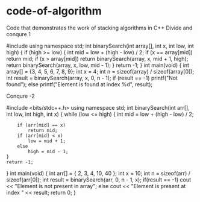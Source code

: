 # code-of-algorithm
Code that demonstrates the work of stacking algorithms in C++
Divide and conqure 1

#include <iostream>
using namespace std;
int binarySearch(int array[], int x, int low, int high) {
  if (high >= low) {
    int mid = low + (high - low) / 2;
    if (x == array[mid])
      return mid;
    if (x > array[mid])
      return binarySearch(array, x, mid + 1, high);
    return binarySearch(array, x, low, mid - 1);
  }
  return -1;
}
int main(void) {
  int array[] = {3, 4, 5, 6, 7, 8, 9};
  int x = 4;
  int n = sizeof(array) / sizeof(array[0]);
  int result = binarySearch(array, x, 0, n - 1);
  if (result == -1)
    printf("Not found");
  else
printf("Element is found at index %d", result);

Conqure -2

#include <bits/stdc++.h>
using namespace std;
int binarySearch(int arr[], int low, int high, int x)
{
    while (low <= high) {
        int mid = low + (high - low) / 2;

        if (arr[mid] == x)
            return mid;
        if (arr[mid] < x)
            low = mid + 1;
        else
            high = mid - 1;
    }
    return -1;
}
int main(void)
{
    int arr[] = { 2, 3, 4, 10, 40 };
    int x = 10;
    int n = sizeof(arr) / sizeof(arr[0]);
    int result = binarySearch(arr, 0, n - 1, x);
    if(result == -1) cout << "Element is not present in array";
    else cout << "Element is present at index " << result;
    return 0;
}
